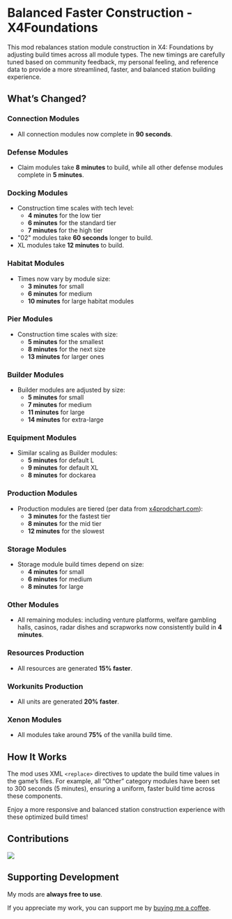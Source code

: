 # Balanced Faster Construction - X4Foundations

This mod rebalances station module construction in X4: Foundations by adjusting build times across all module types. The new timings are carefully tuned based on community feedback, my personal feeling, and reference data to provide a more streamlined, faster, and balanced station building experience.

## What’s Changed?

### Connection Modules

- All connection modules now complete in **90 seconds**.

### Defense Modules

- Claim modules take **8 minutes** to build, while all other defense modules complete in **5 minutes**.

### Docking Modules
<!-- 4 minutes Low Tech, 6 minutes Normal, 7 minutes High Tech, 15 minutes XL + 60 seconds for "02" -->
- Construction time scales with tech level:
  - **4 minutes** for the low tier
  - **6 minutes** for the standard tier
  - **7 minutes** for the high tier
- "02" modules take **60 seconds** longer to build.
- XL modules take **12 minutes** to build.

### Habitat Modules

- Times now vary by module size:
  - **3 minutes** for small
  - **6 minutes** for medium
  - **10 minutes** for large habitat modules

### Pier Modules

- Construction time scales with size:
  - **5 minutes** for the smallest
  - **8 minutes** for the next size
  - **13 minutes** for larger ones

### Builder Modules

- Builder modules are adjusted by size:
  - **5 minutes** for small
  - **7 minutes** for medium
  - **11 minutes** for large
  - **14 minutes** for extra-large

### Equipment Modules

- Similar scaling as Builder modules:
  - **5 minutes** for default L
  - **9 minutes** for default XL
  - **8 minutes** for dockarea

### Production Modules

- Production modules are tiered (per data from [x4prodchart.com](https://x4prodchart.com/)):
  - **3 minutes** for the fastest tier
  - **8 minutes** for the mid tier
  - **12 minutes** for the slowest

### Storage Modules

- Storage module build times depend on size:
  - **4 minutes** for small
  - **6 minutes** for medium
  - **8 minutes** for large

### Other Modules

- All remaining modules: including venture platforms, welfare gambling halls, casinos, radar dishes and scrapworks now consistently build in **4 minutes**.

### Resources Production

- All resources are generated **15% faster**.

### Workunits Production

- All units are generated **20% faster**.

### Xenon Modules 

- All modules take around **75%** of the vanilla build time.

## How It Works

The mod uses XML `<replace>` directives to update the build time values in the game’s files. For example, all “Other” category modules have been set to 300 seconds (5 minutes), ensuring a uniform, faster build time across these components.

Enjoy a more responsive and balanced station construction experience with these optimized build times!

## Contributions

<a href="https://github.com/iomatix/Balanced-Faster-Construction-X4Foundations/graphs/contributors">
  <img src="https://contrib.rocks/image?repo=iomatix/Balanced-Faster-Construction-X4Foundations" />
</a>

## Supporting Development

My mods are **always free to use**.

If you appreciate my work, you can support me by [buying me a coffee](https://buymeacoffee.com/iomatix).



